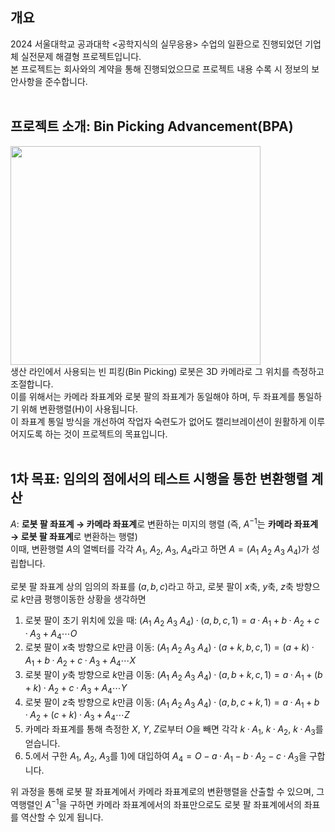 ## 개요
2024 서울대학교 공과대학 <공학지식의 실무응용> 수업의 일환으로 진행되었던 기업체 실전문제 해결형 프로젝트입니다. <br>
본 프로젝트는 회사와의 계약을 통해 진행되었으므로 프로젝트 내용 수록 시 정보의 보안사항을 준수합니다. <br>
<br>
## 프로젝트 소개: Bin Picking Advancement(BPA)
<img src="https://github.com/user-attachments/assets/def23c7d-29eb-4442-893e-70bf7f8344d3" width="400" height="350"/> <br>
생산 라인에서 사용되는 빈 피킹(Bin Picking) 로봇은 3D 카메라로 그 위치를 측정하고 조절합니다. <br>
이를 위해서는 카메라 좌표계와 로봇 팔의 좌표계가 동일해야 하며, 두 좌표계를 통일하기 위해 변환행렬(H)이 사용됩니다. <br>
이 좌표계 통일 방식을 개선하여 작업자 숙련도가 없어도 캘리브레이션이 원활하게 이루어지도록 하는 것이 프로젝트의 목표입니다. <br>
<br>
## 1차 목표: 임의의 점에서의 테스트 시행을 통한 변환행렬 계산
$A$: **로봇 팔 좌표계 $\to$ 카메라 좌표계**로 변환하는 미지의 행렬 (즉, $A^{-1}$는 **카메라 좌표계 $\to$ 로봇 팔 좌표계**로 변환하는 행렬) <br>
이때, 변환행렬 $A$의 열벡터를 각각 $A_1$, $A_2$, $A_3$, $A_4$라고 하면 $A=(A_1\ A_2\ A_3\ A_4)$가 성립합니다. <br>
<br>
로봇 팔 좌표계 상의 임의의 좌표를 $(a, b, c)$라고 하고, 로봇 팔이 $x$축, $y$축, $z$축 방향으로 $k$만큼 평행이동한 상황을 생각하면 <br>

   1) 로봇 팔이 초기 위치에 있을 때: $(A_1\ A_2\ A_3\ A_4) · (a, b, c, 1) = a · A_1 + b · A_2 + c · A_3 + A_4 \cdots O$
   2) 로봇 팔이 $x$축 방향으로 $k$만큼 이동: $(A_1\ A_2\ A_3\ A_4) · (a+k, b, c, 1) = (a+k) · A_1 + b · A_2 + c · A_3 + A_4 \cdots X$
   3) 로봇 팔이 $y$축 방향으로 $k$만큼 이동: $(A_1\ A_2\ A_3\ A_4) · (a, b+k, c, 1) = a · A_1 + (b+k) · A_2 + c · A_3 + A_4 \cdots Y$
   4) 로봇 팔이 $z$축 방향으로 $k$만큼 이동: $(A_1\ A_2\ A_3\ A_4) · (a, b, c+k, 1) = a · A_1 + b · A_2 + (c+k) · A_3 + A_4 \cdots Z$
   5) 카메라 좌표계를 통해 측정한 $X$, $Y$, $Z$로부터 $O$을 빼면 각각 $k · A_1$, $k · A_2$, $k · A_3$를 얻습니다.
   6) 5.에서 구한 $A_1$, $A_2$, $A_3$를 1)에 대입하여 $A_4 = O - a · A_1 - b · A_2 - c · A_3$을 구합니다. <br>

위 과정을 통해 로봇 팔 좌표계에서 카메라 좌표계로의 변환행렬을 산출할 수 있으며, 그 역행렬인 $A^{-1}$을 구하면 카메라 좌표계에서의 좌표만으로도 로봇 팔 좌표계에서의 좌표를 역산할 수 있게 됩니다.
